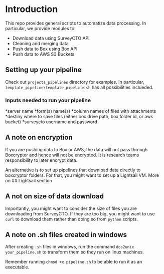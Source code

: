 # Introduction

This repo provides general scripts to automatize data processing. In particular, we provide modules to:

* Download data using SurveyCTO API
* Cleaning and merging data
* Push data to Box using Box API
* Push data to AWS S3 Buckets

## Setting up your pipeline

Check out `projects_pipelines` directory for examples.
In particular, `template_pipeline\template_pipeline.sh` has all possibilities inclueded.

### Inputs needed to run your pipeline

*server name
*form(s) name(s)
*column names of files with attachments
*destiny where to save files (either box drive path, box folder id, or aws bucket)
*surveycto username and password




## A note on encryption

If you are pushing data to Box or AWS, the data will not pass through Boxcryptor and hence will not be encrypted. It is research teams responsibility to later encrypt data.

An alternative is to set up pipelines that download data directly to boxcryptor folders. For that, you might want to set up a Lightsail VM. More on ## Lightsail section

## A not on size of data download

Importantly, you might want to consider the size of files you are downloading from SurveyCTO. If they are too big, you might want to use `curl` to download them rather than doing so from `python` scripts.

## A note on .sh files created in windows

After creating `.sh` files in windows, run the command `dos2unix your_pipeline.sh` to transform them so they run on linux machines.

Remember running `chmod +x pipeline.sh` to be able to run it as an executable.



<!-- # Setting up Lightsail VM

1. Launch AWS Lightsail VM
2. Install boxcryptor

Invoke-WebRequest -Uri https://www.boxcryptor.com/l/download-windows -OutFile Boxcryptor.msi

3. Install box drive

Invoke-WebRequest -Uri https://e3.boxcdn.net/box-installers/desktop/releases/win/Box-x64.msi -OutFile Box-x64.msi

4. Install python

Invoke-WebRequest -Uri https://www.python.org/ftp/python/3.9.4/python-3.9.4-amd64.exe -OutFile python-3.9.4-amd64.exe

5. Install git

Invoke-WebRequest -Uri https://github.com/git-for-windows/git/releases/download/v2.31.1.windows.1/Git-2.31.1-64-bit.exe -OutFile Git-2.31.1-64-bit.exe

6. Clone this repo

git clone https://github.com/PovertyAction/surveycto_data_download.git

7. Install dependencies (requirements.txt) -->
